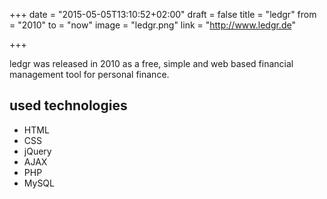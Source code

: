 +++
date = "2015-05-05T13:10:52+02:00"
draft = false
title = "ledgr"
from = "2010"
to = "now"
image = "ledgr.png"
link = "http://www.ledgr.de"

+++

ledgr was released in 2010 as a free, simple and web based financial management tool for personal finance.

## used technologies

* HTML
* CSS
* jQuery
* AJAX
* PHP
* MySQL

